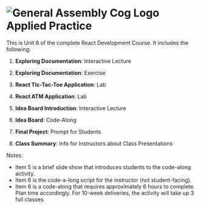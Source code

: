 # ![General Assembly Cog Logo](https://ga-dash.s3.amazonaws.com/production/assets/logo-9f88ae6c9c3871690e33280fcf557f33.png)  Applied Practice

This is Unit 6 of the complete React Development Course. It includes the following:

1) **Exploring Documentation**: Interactive Lecture

2) **Exploring Documentation**: Exercise 

3) **React Tic-Tac-Toe Application**: Lab

4) **React ATM Application**: Lab

5) **Idea Board Introduction**: Interactive Lecture

6) **Idea Board**: Code-Along

7) **Final Project**: Prompt for Students

8) **Class Summary**: Info for Instructors about Class Presentations

Notes: 
- Item 5 is a brief slide show that introduces students to the code-along activity. 
- Item 6 is the code-a-long script for the instructor (not student-facing).
- Item 6 is a code-along that requires approximately 6 hours to complete. Plan time accordingly. For 10-week deliveries, the activity will take up 3 full classes.
